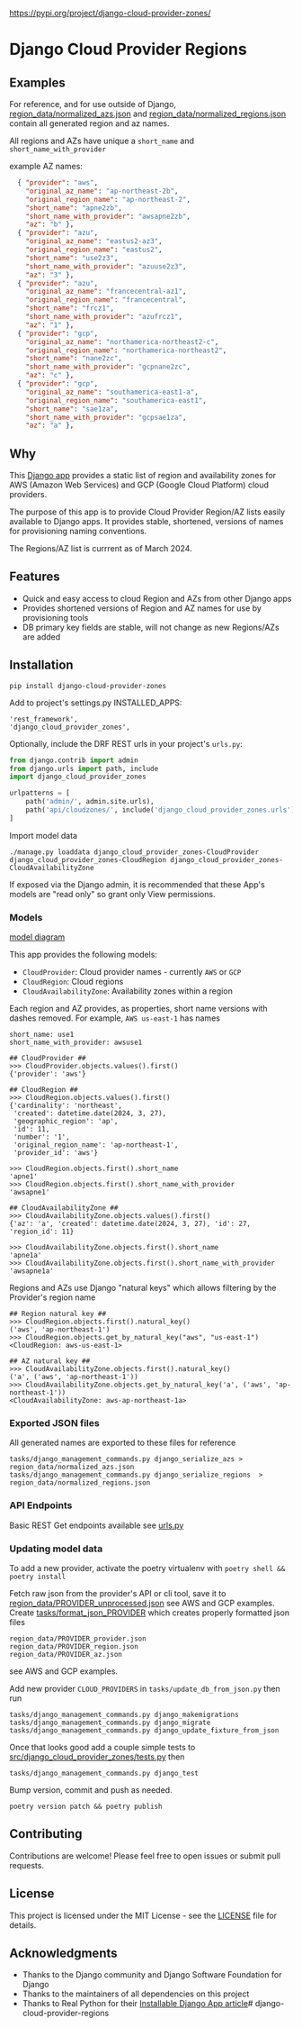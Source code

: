 https://pypi.org/project/django-cloud-provider-zones/

# Django Cloud Provider Regions
## Examples
For reference, and for use outside of Django, [region_data/normalized_azs.json](https://github.com/yolabingo/django-cloud-provider-zones/blob/main/region_data/normalized_azs.json) and [region_data/normalized_regions.json](https://github.com/yolabingo/django-cloud-provider-zones/blob/main/region_data/normalized_regions.json) contain all generated region and az names.

All regions and AZs have unique a `short_name` and `short_name_with_provider`

example AZ names:
```json
  { "provider": "aws",
    "original_az_name": "ap-northeast-2b",
    "original_region_name": "ap-northeast-2",
    "short_name": "apne2zb",
    "short_name_with_provider": "awsapne2zb",
    "az": "b" },
  { "provider": "azu",
    "original_az_name": "eastus2-az3",
    "original_region_name": "eastus2",
    "short_name": "use2z3",
    "short_name_with_provider": "azuuse2z3",
    "az": "3" },
  { "provider": "azu",
    "original_az_name": "francecentral-az1",
    "original_region_name": "francecentral",
    "short_name": "frcz1",
    "short_name_with_provider": "azufrcz1",
    "az": "1" },
  { "provider": "gcp",
    "original_az_name": "northamerica-northeast2-c",
    "original_region_name": "northamerica-northeast2",
    "short_name": "nane2zc",
    "short_name_with_provider": "gcpnane2zc",
    "az": "c" },
  { "provider": "gcp",
    "original_az_name": "southamerica-east1-a",
    "original_region_name": "southamerica-east1",
    "short_name": "sae1za",
    "short_name_with_provider": "gcpsae1za",
    "az": "a" },
```

## Why
This [Django app](https://docs.djangoproject.com/en/5.0/ref/applications/) provides a static list of region and availability zones for AWS (Amazon Web Services) and GCP (Google Cloud Platform) cloud providers.

The purpose of this app is to provide Cloud Provider Region/AZ lists easily available to Django apps. It provides stable, shortened, versions of names for provisioning  naming conventions.

The Regions/AZ list is currrent as of March 2024.

## Features
- Quick and easy access to cloud Region and AZs from other Django apps
- Provides shortened versions of Region and AZ names for use by provisioning tools
- DB primary key fields are stable, will not change as new Regions/AZs are added

## Installation

`pip install django-cloud-provider-zones`

Add to project's settings.py INSTALLED_APPS:
```
'rest_framework',
'django_cloud_provider_zones',
```

Optionally, include the DRF REST urls in your project's `urls.py`:
```python
from django.contrib import admin
from django.urls import path, include
import django_cloud_provider_zones

urlpatterns = [
    path('admin/', admin.site.urls),
    path('api/cloudzones/', include('django_cloud_provider_zones.urls')),
]
```
Import model data

`./manage.py loaddata django_cloud_provider_zones-CloudProvider django_cloud_provider_zones-CloudRegion django_cloud_provider_zones-CloudAvailabilityZone`

If exposed via the Django admin, it is recommended that these App's models are "read only" so grant only View permissions.

### Models
[model diagram](https://github.com/yolabingo/django-cloud-provider-zones/blob/main/django_models.png)

This app provides the following models:
- `CloudProvider`: Cloud provider names - currently `AWS` or `GCP` 
- `CloudRegion`: Cloud regions
- `CloudAvailabilityZone`: Availability zones within a region

Each region and AZ provides, as properties, short name versions with dashes removed. For example, `AWS us-east-1` has names
```
short_name: use1
short_name_with_provider: awsuse1
```

```
## CloudProvider ##
>>> CloudProvider.objects.values().first()
{'provider': 'aws'}

## CloudRegion ##
>>> CloudRegion.objects.values().first()
{'cardinality': 'northeast',
 'created': datetime.date(2024, 3, 27),
 'geographic_region': 'ap',
 'id': 11,
 'number': '1',
 'original_region_name': 'ap-northeast-1',
 'provider_id': 'aws'}

>>> CloudRegion.objects.first().short_name
'apne1'
>>> CloudRegion.objects.first().short_name_with_provider
'awsapne1'

## CloudAvailabilityZone ##
>>> CloudAvailabilityZone.objects.values().first()
{'az': 'a', 'created': datetime.date(2024, 3, 27), 'id': 27, 'region_id': 11}

>>> CloudAvailabilityZone.objects.first().short_name
'apne1a'
>>> CloudAvailabilityZone.objects.first().short_name_with_provider
'awsapne1a'
```

Regions and AZs use Django "natural keys" which allows filtering by the Provider's region name
```
## Region natural key ##
>>> CloudRegion.objects.first().natural_key()
('aws', 'ap-northeast-1')
>>> CloudRegion.objects.get_by_natural_key("aws", "us-east-1")
<CloudRegion: aws-us-east-1>

## AZ natural key ##
>>> CloudAvailabilityZone.objects.first().natural_key()
('a', ('aws', 'ap-northeast-1'))
>>> CloudAvailabilityZone.objects.get_by_natural_key('a', ('aws', 'ap-northeast-1'))
<CloudAvailabilityZone: aws-ap-northeast-1a>
```
### Exported JSON files
All generated names are exported to these files for reference
```
tasks/django_management_commands.py django_serialize_azs > region_data/normalized_azs.json
tasks/django_management_commands.py django_serialize_regions  > region_data/normalized_regions.json
```

### API Endpoints

Basic REST Get endpoints available see [urls.py](https://github.com/yolabingo/django-cloud-provider-zones/blob/main/src/django_cloud_provider_zones/urls.py)

### Updating model data
To add a new provider, activate the poetry virtualenv with `poetry shell && poetry install`

Fetch raw json from the provider's API or cli tool, save it to [region_data/PROVIDER_unprocessed.json](https://github.com/yolabingo/django-cloud-provider-zones/tree/main/region_data) see AWS and GCP examples.
Create [tasks/format_json_PROVIDER](https://github.com/yolabingo/django-cloud-provider-zones/tree/main/tasks) which creates properly formatted json files
```
region_data/PROVIDER_provider.json
region_data/PROVIDER_region.json
region_data/PROVIDER_az.json
```
see AWS and GCP examples.

Add new provider `CLOUD_PROVIDERS` in `tasks/update_db_from_json.py` then run
```
tasks/django_management_commands.py django_makemigrations
tasks/django_management_commands.py django_migrate
tasks/django_management_commands.py django_update_fixture_from_json
```
Once that looks good add a couple simple tests to [src/django_cloud_provider_zones/tests.py](https://github.com/yolabingo/django-cloud-provider-zones/blob/main/src/django_cloud_provider_zones/tests.py) then 

```tasks/django_management_commands.py django_test```

Bump version, commit and push as needed.

`poetry version patch && poetry publish`

## Contributing

Contributions are welcome! Please feel free to open issues or submit pull requests.

## License

This project is licensed under the MIT License - see the [LICENSE](LICENSE) file for details.

## Acknowledgments

- Thanks to the Django community and Django Software Foundation for Django
- Thanks to the maintainers of all dependencies on this project
- Thanks to Real Python for their [Installable Django App article](https://realpython.com/installable-django-app/)# django-cloud-provider-regions
